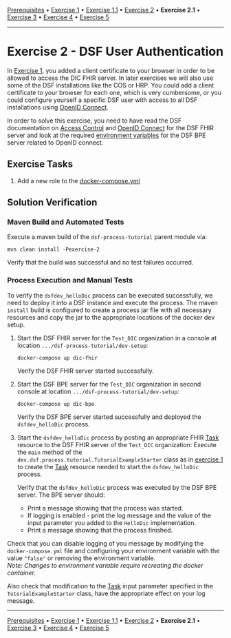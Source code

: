 [Prerequisites](prerequisites.md) • [Exercise 1](exercise-1.md) • [Exercise 1.1](exercise-1-1.md) • [Exercise 2](exercise-2.md) • **Exercise 2.1** • [Exercise 3](exercise-3.md) • [Exercise 4](exercise-4.md) • [Exercise 5](exercise-5.md)
___

# Exercise 2 - DSF User Authentication

In [Exercise 1](exercise-1.md), you added a client certificate to your browser in order to be allowed to access the DIC FHIR
server. In later exercises we will also use some of the DSF installations like the COS or HRP. You could add a 
client certificate to your browser for each one, which is very cumbersome, or you could configure yourself a specific DSF user
with access to all DSF installations using [OpenID Connect](https://openid.net/developers/how-connect-works/).

In order to solve this exercise, you need to have read the DSF documentation on [Access Control](https://dsf.dev/stable/maintain/fhir/access-control.html) 
and [OpenID Connect](https://dsf.dev/stable/maintain/fhir/oidc.html) for the DSF FHIR server and look at the required [environment variables](https://dsf.dev/stable/maintain/bpe/configuration.html)
for the DSF BPE server related to OpenID connect. 

## Exercise Tasks

1. Add a new role to the [docker-compose.yml](../dev-setup/docker-compose.yml) 

## Solution Verification
### Maven Build and Automated Tests
Execute a maven build of the `dsf-process-tutorial` parent module via:

```
mvn clean install -Pexercise-2
```

Verify that the build was successful and no test failures occurred.

### Process Execution and Manual Tests
To verify the `dsfdev_helloDic` process can be executed successfully, we need to deploy it into a DSF instance and execute the process. The maven `install` build is configured to create a process jar file with all necessary resources and copy the jar to the appropriate locations of the docker dev setup.

1. Start the DSF FHIR server for the `Test_DIC` organization in a console at location `.../dsf-process-tutorial/dev-setup`:
   ```
   docker-compose up dic-fhir
   ```
   Verify the DSF FHIR server started successfully.

2. Start the DSF BPE server for the `Test_DIC` organization in second console at location `.../dsf-process-tutorial/dev-setup`:
   ```
   docker-compose up dic-bpe
   ```
   Verify the DSF BPE server started successfully and deployed the `dsfdev_helloDic` process.

3. Start the `dsfdev_helloDic` process by posting an appropriate FHIR [Task](http://hl7.org/fhir/R4/task.html) resource to the DSF FHIR server of the `Test_DIC` organization:
   Execute the `main` method of the `dev.dsf.process.tutorial.TutorialExampleStarter` class as in [exercise 1](exercise-1.md) to create the [Task](http://hl7.org/fhir/R4/task.html) resource needed to start the `dsfdev_helloDic` process.

   Verify that the `dsfdev_helloDic` process was executed by the DSF BPE server. The BPE server should:
    * Print a message showing that the process was started.
    * If logging is enabled - print the log message and the value of the input parameter you added to the `HelloDic`
      implementation.
    * Print a message showing that the process finished.

Check that you can disable logging of you message by modifying the `docker-compose.yml` file and configuring your environment variable with the value `"false"` or removing the environment variable.  
_Note: Changes to environment variable require recreating the docker container._

Also check that modification to the [Task](http://hl7.org/fhir/R4/task.html) input parameter specified in the `TutorialExampleStarter` class, have the appropriate effect on your log message.

___
[Prerequisites](prerequisites.md) • [Exercise 1](exercise-1.md) • [Exercise 1.1](exercise-1-1.md) • [Exercise 2](exercise-2.md) • **Exercise 2.1** • [Exercise 3](exercise-3.md) • [Exercise 4](exercise-4.md) • [Exercise 5](exercise-5.md)
